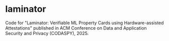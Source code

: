 # laminator
Code for "Laminator: Verifiable ML Property Cards using Hardware-assisted Attestations" published in ACM Conference on Data and Application Security and Privacy (CODASPY), 2025.
